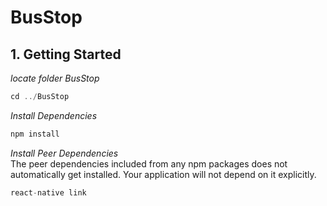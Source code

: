 # BusStop

## 1. Getting Started
*locate folder BusStop*

```js
cd ../BusStop
```
*Install Dependencies*

```js
npm install
```
*Install Peer Dependencies*<br />
The peer dependencies included from any npm packages does not automatically get installed. Your application will not depend on it explicitly.

```js
react-native link
```
